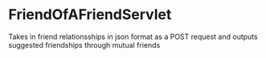 # FriendOfAFriendServlet
Takes in friend relationsships in json format as a POST request and outputs suggested friendships through mutual friends
